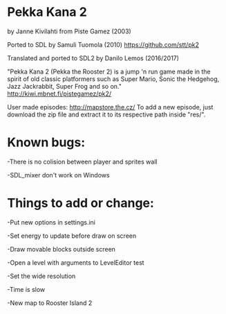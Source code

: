 # Pekka Kana 2
by Janne Kivilahti from Piste Gamez (2003)

Ported to SDL by Samuli Tuomola (2010)
https://github.com/stt/pk2

Translated and ported to SDL2 by Danilo Lemos (2016/2017)

"Pekka Kana 2 (Pekka the Rooster 2) is a jump 'n run game made in the spirit of old classic platformers such as Super Mario, Sonic the Hedgehog, Jazz Jackrabbit, Super Frog and so on."
http://kiwi.mbnet.fi/pistegamez/pk2/

User made episodes:
http://mapstore.the.cz/
To add a new episode, just download the zip file and extract it to its respective path inside "res/".


# Known bugs:
 -There is no colision between player and sprites wall

 -SDL_mixer don't work on Windows

# Things to add or change:
 -Put new options in settings.ini

 -Set energy to update before draw on screen

 -Draw movable blocks outside screen

 -Open a level with arguments to LevelEditor test

 -Set the wide resolution

 -Time is slow

 -New map to Rooster Island 2
